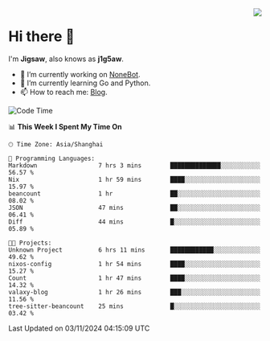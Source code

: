 <a href="#">
  <img align="right" src="https://github-readme-stats.vercel.app/api?username=j1g5awi&count_private=true&show_icons=true&title_color=80070B&text_color=B3B3B3&bg_color=212121&icon_color=80070B" />
</a>

# Hi there 👋

I'm **Jigsaw**, also knows as **j1g5aw**.

- 🔭 I’m currently working on [NoneBot](https://github.com/nonebot).
- 🌱 I’m currently learning Go and Python.
- 📫 How to reach me: [Blog](https://blog.maddestroyer.xyz/).

<!--START_SECTION:waka-->
![Code Time](http://img.shields.io/badge/Code%20Time-1%2C792%20hrs%2015%20mins-blue)

📊 **This Week I Spent My Time On** 

```text
🕑︎ Time Zone: Asia/Shanghai

💬 Programming Languages: 
Markdown                 7 hrs 3 mins        ██████████████░░░░░░░░░░░   56.57 % 
Nix                      1 hr 59 mins        ████░░░░░░░░░░░░░░░░░░░░░   15.97 % 
beancount                1 hr                ██░░░░░░░░░░░░░░░░░░░░░░░   08.02 % 
JSON                     47 mins             ██░░░░░░░░░░░░░░░░░░░░░░░   06.41 % 
Diff                     44 mins             █░░░░░░░░░░░░░░░░░░░░░░░░   05.89 % 

🐱‍💻 Projects: 
Unknown Project          6 hrs 11 mins       ████████████░░░░░░░░░░░░░   49.62 % 
nixos-config             1 hr 54 mins        ████░░░░░░░░░░░░░░░░░░░░░   15.27 % 
Count                    1 hr 47 mins        ████░░░░░░░░░░░░░░░░░░░░░   14.32 % 
valaxy-blog              1 hr 26 mins        ███░░░░░░░░░░░░░░░░░░░░░░   11.56 % 
tree-sitter-beancount    25 mins             █░░░░░░░░░░░░░░░░░░░░░░░░   03.42 % 
```


 Last Updated on 03/11/2024 04:15:09 UTC
<!--END_SECTION:waka-->
